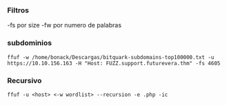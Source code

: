 ### Filtros

-fs por size
-fw por numero de palabras
### subdominios

```
ffuf -w /home/bonack/Descargas/bitquark-subdomains-top100000.txt -u https://10.10.156.163 -H "Host: FUZZ.support.futurevera.thm" -fs 4605
```

### Recursivo

```
ffuf -u <host> <-w wordlist> --recursion -e .php -ic
```


